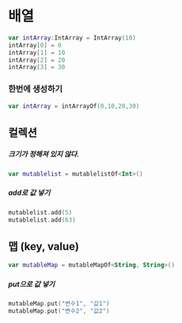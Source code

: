 # 배열

```Kotlin
var intArray:IntArray = IntArray(10)
intArray[0] = 0
intArray[1] = 10
intArray[2] = 20
intArray[3] = 30
```
### 한번에 생성하기

```Kotlin
var intArray = intArrayOf(0,10,20,30)
```

## 컬렉션
##### 크기가 정해져 있지 않다.
```Kotlin
var mutablelist = mutablelistOf<Int>()
```

##### add로 값 넣기
```Kotlin
mutablelist.add(5)
mutablelist.add(63)
```


## 맵 (key, value)
```Kotlin
var mutableMap = mutableMapOf<String, String>()
```
##### put으로 값 넣기
```Kotlin
mutableMap.put("변수1", "값1")
mutableMap.put("변수2", "값2")
```
